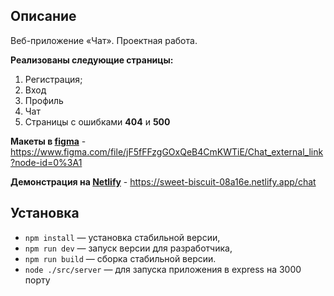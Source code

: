 ## **Описание**
Веб-приложение «Чат». Проектная работа.

**Реализованы следующие страницы:**
1. Регистрация;
2. Вход
3. Профиль
4. Чат
5. Страницы с ошибками **404** и **500**

**Макеты в [figma](https://www.figma.com/file/jF5fFFzgGOxQeB4CmKWTiE/Chat_external_link?node-id=0%3A1)** - https://www.figma.com/file/jF5fFFzgGOxQeB4CmKWTiE/Chat_external_link?node-id=0%3A1

**Демонстрация на 
[Netlify](https://sweet-biscuit-08a16e.netlify.app/chat)** - https://sweet-biscuit-08a16e.netlify.app/chat

## **Установка**

- `npm install` — установка стабильной версии,
- `npm run dev` — запуск версии для разработчика,
- `npm run build` — сборка стабильной версии.
- `node ./src/server` — для запуска приложения в express на 3000 порту
